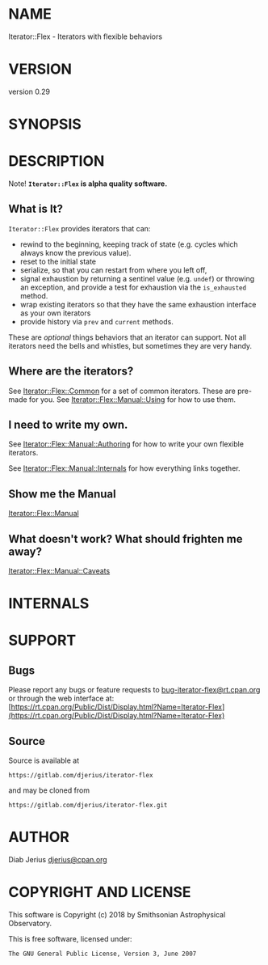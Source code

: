 # NAME

Iterator::Flex - Iterators with flexible behaviors

# VERSION

version 0.29

# SYNOPSIS

# DESCRIPTION

Note! **`Iterator::Flex` is alpha quality software.**

## What is It?

`Iterator::Flex` provides iterators that can:

- rewind to the beginning, keeping track of state (e.g. cycles which
always know the previous value).
- reset to the initial state
- serialize, so that you can restart from where you left off,
- signal exhaustion by returning a sentinel value (e.g. `undef`) or throwing
an exception, and provide a test for exhaustion via the `is_exhausted` method.
- wrap existing iterators so that they have the same exhaustion interface
as your own iterators
- provide history via `prev` and `current` methods.

These are _optional_ things behaviors that an iterator can support.  Not all
iterators need the bells and whistles, but sometimes they are very handy.

## Where are the iterators?

See [Iterator::Flex::Common](https://metacpan.org/pod/Iterator%3A%3AFlex%3A%3ACommon) for a set of common iterators.  These
are pre-made for you.  See [Iterator::Flex::Manual::Using](https://metacpan.org/pod/Iterator%3A%3AFlex%3A%3AManual%3A%3AUsing) for how to
use them.

## I need to write my own.

See [Iterator::Flex::Manual::Authoring](https://metacpan.org/pod/Iterator%3A%3AFlex%3A%3AManual%3A%3AAuthoring) for how to write your own
flexible iterators.

See [Iterator::Flex::Manual::Internals](https://metacpan.org/pod/Iterator%3A%3AFlex%3A%3AManual%3A%3AInternals) for how everything links
together.

## Show me the Manual

[Iterator::Flex::Manual](https://metacpan.org/pod/Iterator%3A%3AFlex%3A%3AManual)

## What doesn't work?  What should frighten me away?

[Iterator::Flex::Manual::Caveats](https://metacpan.org/pod/Iterator%3A%3AFlex%3A%3AManual%3A%3ACaveats)

# INTERNALS

# SUPPORT

## Bugs

Please report any bugs or feature requests to bug-iterator-flex@rt.cpan.org  or through the web interface at: [https://rt.cpan.org/Public/Dist/Display.html?Name=Iterator-Flex](https://rt.cpan.org/Public/Dist/Display.html?Name=Iterator-Flex)

## Source

Source is available at

    https://gitlab.com/djerius/iterator-flex

and may be cloned from

    https://gitlab.com/djerius/iterator-flex.git

# AUTHOR

Diab Jerius <djerius@cpan.org>

# COPYRIGHT AND LICENSE

This software is Copyright (c) 2018 by Smithsonian Astrophysical Observatory.

This is free software, licensed under:

    The GNU General Public License, Version 3, June 2007
